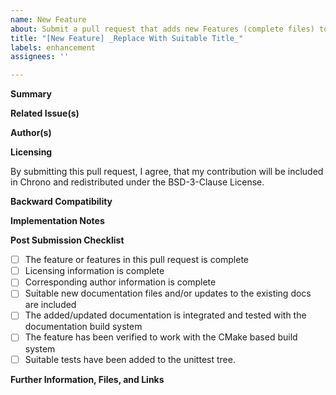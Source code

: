 ```yaml
---
name: New Feature
about: Submit a pull request that adds new Features (complete files) to Chrono
title: "[New Feature] _Replace With Suitable Title_"
labels: enhancement
assignees: ''

---
```


**Summary**

<!--Briefly describe the new feature(s) included in this pull request.-->

**Related Issue(s)**

<!--If this addresses an open GitHub issue for this project, please mention the issue number here, and describe the relation. Use the phrases `fixes #221` or `closes #135`, when you want an issue to be automatically closed when the pull request is merged-->

**Author(s)**

<!--Please state name and affiliation of the author or authors that should be credited with the changes in this pull request. If this pull request adds new files to the distribution, please also provide a suitable "long-lived" e-mail address (ideally something that can outlive your institution's e-mail, in case you change jobs) for the *corresponding* author, i.e. the person the Chrono developers can contact directly with questions and requests related to maintenance and support of this contributed code.-->

**Licensing**

By submitting this pull request, I agree, that my contribution will be included in Chrono and redistributed under the BSD-3-Clause License.

**Backward Compatibility**

<!--Please state whether any changes in the pull request will break backward compatibility for inputs, and - if yes - explain what has been changed and why-->

**Implementation Notes**

<!--Provide any relevant details about how the new feature(s) are implemented, how correctness was verified, how other features - if any - in Chrono are affected-->

**Post Submission Checklist**

<!--Please check the fields below as they are completed **after** the pull request has been submitted. Delete lines that don't apply-->

- [ ] The feature or features in this pull request is complete
- [ ] Licensing information is complete
- [ ] Corresponding author information is complete
- [ ] Suitable new documentation files and/or updates to the existing docs are included
- [ ] The added/updated documentation is integrated and tested with the documentation build system
- [ ] The feature has been verified to work with the CMake based build system
- [ ] Suitable tests have been added to the unittest tree.

**Further Information, Files, and Links**

<!--Put any additional information here, attach relevant text or image files, and URLs to external sites (e.g. DOIs or webpages)-->


